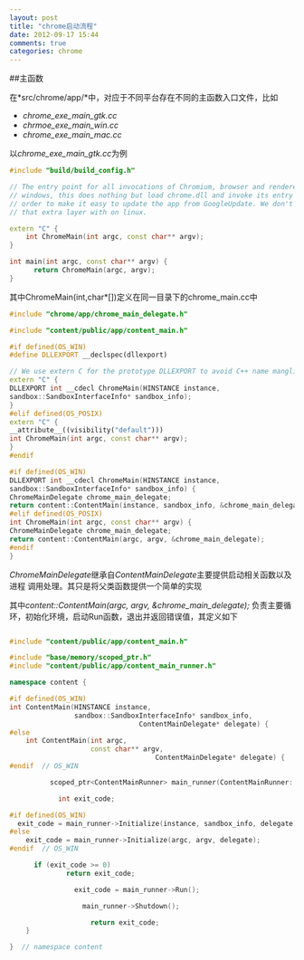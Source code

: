 ```yaml
---
layout: post
title: "chrome启动流程"
date: 2012-09-17 15:44
comments: true
categories: chrome
---
```


##主函数

在*src/chrome/app/*中，对应于不同平台存在不同的主函数入口文件，比如

- *chrome_exe_main_gtk.cc*
- *chrmoe_exe_main_win.cc*
- *chrome_exe_main_mac.cc*

以*chrome_exe_main_gtk.cc*为例

```cpp chrome_exe_main_gtk.cc
#include "build/build_config.h"

// The entry point for all invocations of Chromium, browser and renderer. On
// windows, this does nothing but load chrome.dll and invoke its entry point in
// order to make it easy to update the app from GoogleUpdate. We don't need
// that extra layer with on linux.

extern "C" {
	int ChromeMain(int argc, const char** argv);
}

int main(int argc, const char** argv) {
	  return ChromeMain(argc, argv);
}
```

其中ChromeMain(int,char*[])定义在同一目录下的chrome_main.cc中

```cpp chrome_main.cc
#include "chrome/app/chrome_main_delegate.h"

#include "content/public/app/content_main.h"

#if defined(OS_WIN)
#define DLLEXPORT __declspec(dllexport)

// We use extern C for the prototype DLLEXPORT to avoid C++ name mangling.
extern "C" {
DLLEXPORT int __cdecl ChromeMain(HINSTANCE instance,
sandbox::SandboxInterfaceInfo* sandbox_info);
}
#elif defined(OS_POSIX)
extern "C" {
__attribute__((visibility("default")))
int ChromeMain(int argc, const char** argv);
}
#endif

#if defined(OS_WIN)
DLLEXPORT int __cdecl ChromeMain(HINSTANCE instance,
sandbox::SandboxInterfaceInfo* sandbox_info) {
ChromeMainDelegate chrome_main_delegate;
return content::ContentMain(instance, sandbox_info, &chrome_main_delegate);
#elif defined(OS_POSIX)
int ChromeMain(int argc, const char** argv) {
ChromeMainDelegate chrome_main_delegate;
return content::ContentMain(argc, argv, &chrome_main_delegate);
#endif
}
```
*ChromeMainDelegate*继承自*ContentMainDelegate*主要提供启动相关函数以及进程
调用处理。其只是将父类函数提供一个简单的实现

其中*content::ContentMain(argc, argv, &chrome_main_delegate);*
负责主要循环，初始化环境，启动Run函数，退出并返回错误值，其定义如下

```cpp content_main.cc

#include "content/public/app/content_main.h"

#include "base/memory/scoped_ptr.h"
#include "content/public/app/content_main_runner.h"

namespace content {

#if defined(OS_WIN)
int ContentMain(HINSTANCE instance,
                sandbox::SandboxInterfaceInfo* sandbox_info,
				                ContentMainDelegate* delegate) {
#else
	int ContentMain(int argc,
	                const char** argv,
					                ContentMainDelegate* delegate) {
#endif  // OS_WIN

		  scoped_ptr<ContentMainRunner> main_runner(ContentMainRunner::Create());

		    int exit_code;

#if defined(OS_WIN)
  exit_code = main_runner->Initialize(instance, sandbox_info, delegate);
#else
    exit_code = main_runner->Initialize(argc, argv, delegate);
#endif  // OS_WIN

	  if (exit_code >= 0)
		      return exit_code;

			    exit_code = main_runner->Run();

				  main_runner->Shutdown();

				    return exit_code;
	}

}  // namespace content
```


